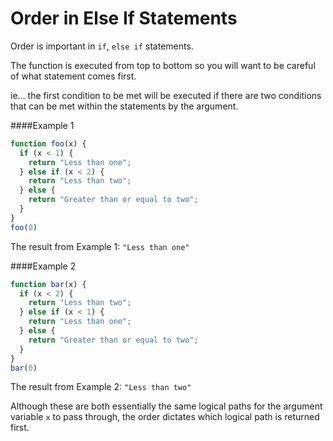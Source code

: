 # Order in Else If Statements

Order is important in `if`, `else if` statements.

The function is executed from top to bottom so you will want to be careful of what statement comes first.

ie... the first condition to be met will be executed if there are two conditions that can be met within the statements by the argument.

####Example 1

```javascript
function foo(x) {
  if (x < 1) {
    return "Less than one";
  } else if (x < 2) {
    return "Less than two";
  } else {
    return "Greater than or equal to two";
  }
}
foo(0)
```

The result from Example 1: `"Less than one"`



####Example 2

```javascript
function bar(x) {
  if (x < 2) {
    return "Less than two";
  } else if (x < 1) {
    return "Less than one";
  } else {
    return "Greater than or equal to two";
  }
}
bar(0)
```

The result from Example 2: `"Less than two"`


Although these are both essentially the same logical paths for the argument variable `x` to pass through, the order dictates which logical path is returned first.